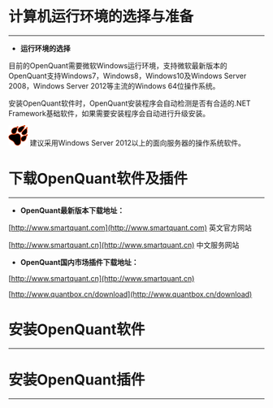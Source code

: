 # 计算机运行环境的选择与准备

---

* **运行环境的选择**

目前的OpenQuant需要微软Windows运行环境，支持微软最新版本的OpenQuant支持Windows7，Windows8，Windows10及Windows Server 2008，Windows Server 2012等主流的Windows 64位操作系统。

安装OpenQuant软件时，OpenQuant安装程序会自动检测是否有合适的.NET Framework基础软件，如果需要安装程序会自动进行升级安装。

![](/assets/icon_pawprint.png) 建议采用Windows Server 2012以上的面向服务器的操作系统软件。

# 下载OpenQuant软件及插件

---

* **OpenQuant最新版本下载地址：**

[http://www.smartquant.com](http://www.smartquant.com) 英文官方网站

[http://www.smartquant.cn](http://www.smartquant.cn)   中文服务网站

* **OpenQuant国内市场插件下载地址：**

[http://www.smartquant.cn](http://www.smartquant.cn)

[http://www.quantbox.cn/download](http://www.quantbox.cn/download)

# 安装OpenQuant软件

---

# 

# 

# 

# 安装OpenQuant插件

---



